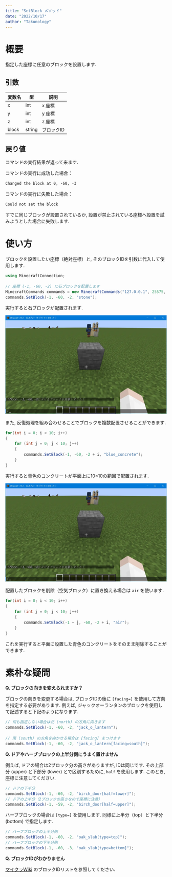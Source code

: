 ```yaml
---
title: "SetBlock メソッド"
date: "2022/10/17"
author: "Takunology"
---
```


# 概要
指定した座標に任意のブロックを設置します.

## 引数

|変数名|型|説明|
|--|--|--|
|x|int|x 座標|
|y|int|y 座標|
|z|int|z 座標|
|block|string|ブロックID|

## 戻り値
コマンドの実行結果が返って来ます.

コマンドの実行に成功した場合：

```txt
Changed the block at 0, -60, -3
```

コマンドの実行に失敗した場合：

```txt
Could not set the block
```

すでに同じブロックが設置されているか, 設置が禁止されている座標へ設置を試みようとした場合に失敗します.

# 使い方
ブロックを設置したい座標（絶対座標）と, そのブロックIDを引数に代入して使用します.

```cs
using MinecraftConnection;

// 座標 (-1, -60, -2) に石ブロックを配置します
MinecraftCommands commands = new MinecraftCommands("127.0.0.1", 25575, "minecraft");
commands.SetBlock(-1, -60, -2, "stone");
```

実行すると石ブロックが配置されます.

![](https://raw.githubusercontent.com/takunology/MinecraftConnection-docs/main/ver2/MinecraftCommands/Method/media/SetBlock_01.webp)

また, 反復処理を組み合わせることでブロックを複数配置させることができます.

```cs
for(int i = 0; i < 10; i++)
{
    for (int j = 0; j < 10; j++)
    {
        commands.SetBlock(-1, -60, -2 + i, "blue_concrete");
    }
}
```

実行すると青色のコンクリートが平面上に10×10の範囲で配置されます.


![](https://raw.githubusercontent.com/takunology/MinecraftConnection-docs/main/ver2/MinecraftCommands/Method/media/SetBlock_01.webp)

配置したブロックを削除（空気ブロック）に置き換える場合は `air` を使います. 

```cs
for(int i = 0; i < 10; i++)
{
    for (int j = 0; j < 10; j++)
    {
        commands.SetBlock(-1 + j, -60, -2 + i, "air");
    }
}
```

これを実行すると平面に設置した青色のコンクリートをそのまま削除することができます. 

# 素朴な疑問

**Q. ブロックの向きを変えられますか？**

ブロックの向きを変更する場合は, ブロックIDの後に `[facing=]` を使用して方向を指定する必要があります. 例えば, ジャックオーランタンのブロックを使用して記述すると下記のようになります.

```cs
// 何も指定しない場合は北 (north) の方角に向きます
commands.SetBlock(-1, -60, -2, "jack_o_lantern");

// 南 (south) の方角を向かせる場合は [facing] をつけます
commands.SetBlock(-1, -60, -2, "jack_o_lantern[facing=south]");
```

**Q. ドアやハーブブロックの上半分側にうまく置けません**

例えば, ドアの場合は2ブロック分の高さがありますが, IDは同じです. その上部分 (upper) と下部分 (lower) とで区別するために, `half` を使用します. このとき, 座標に注意してください.

```cs
// ドアの下半分
commands.SetBlock(-1, -60, -2, "birch_door[half=lower]");
// ドアの上半分（2ブロックの高さなので座標に注意）
commands.SetBlock(-1, -59, -2, "birch_door[half=upper]");
```

ハーブブロックの場合は `[type=]` を使用します. 同様に上半分（top）と下半分 (bottom) で指定します.

```cs
// ハーフブロックの上半分側
commands.SetBlock(-1, -60, -2, "oak_slab[type=top]");
// ハーフブロックの下半分側
commands.SetBlock(-1, -60, -3, "oak_slab[type=bottom]");
```

**Q. ブロックIDがわかりません**

[マイクラWiki](https://minecraft.fandom.com/ja/wiki/%E3%83%87%E3%83%BC%E3%82%BF%E5%80%A4/Java_Edition) のブロックIDリストを参照してください.